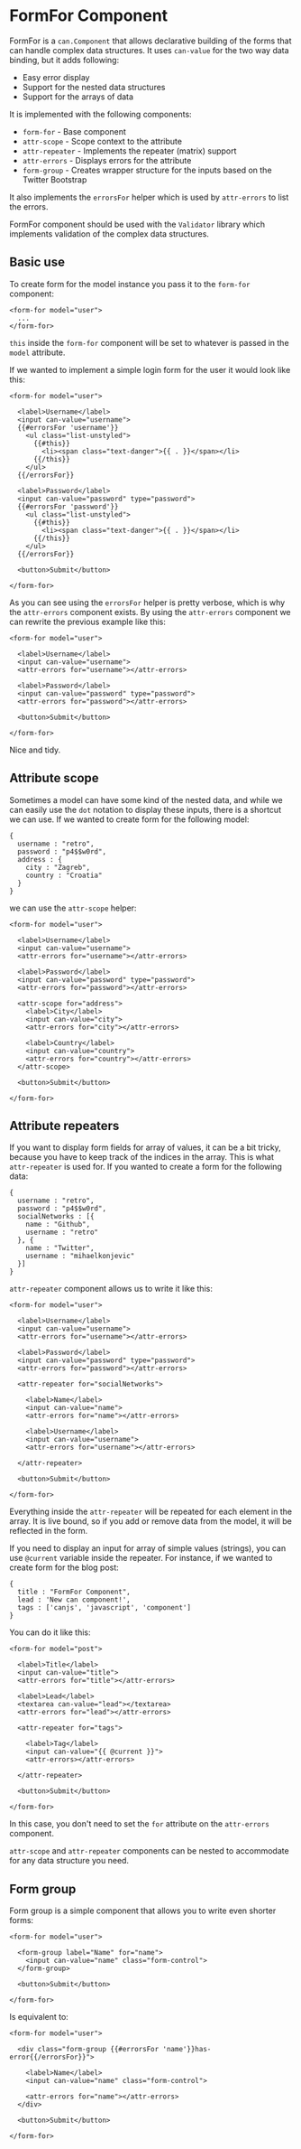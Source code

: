 # FormFor Component

FormFor is a `can.Component` that allows declarative building of the forms that can handle complex data structures. It uses `can-value` for the two way data binding, but it adds following:

- Easy error display
- Support for the nested data structures
- Support for the arrays of data

It is implemented with the following components:

- `form-for` - Base component
- `attr-scope` - Scope context to the attribute
- `attr-repeater` - Implements the repeater (matrix) support
- `attr-errors` - Displays errors for the attribute
- `form-group` - Creates wrapper structure for the inputs based on the Twitter Bootstrap

It also implements the `errorsFor` helper which is used by `attr-errors` to list the errors.

FormFor component should be used with the `Validator` library which implements validation of the complex data structures.

## Basic use

To create form for the model instance you pass it to the `form-for` component:

    <form-for model="user">
      ...
    </form-for>

`this` inside the `form-for` component will be set to whatever is passed in the `model` attribute.

If we wanted to implement a simple login form for the user it would look like this:

    <form-for model="user">

      <label>Username</label>
      <input can-value="username">
      {{#errorsFor 'username'}}
        <ul class="list-unstyled">
          {{#this}}
            <li><span class="text-danger">{{ . }}</span></li>
          {{/this}}
        </ul>
      {{/errorsFor}}
      
      <label>Password</label>
      <input can-value="password" type="password">
      {{#errorsFor 'password'}}
        <ul class="list-unstyled">
          {{#this}}
            <li><span class="text-danger">{{ . }}</span></li>
          {{/this}}
        </ul>
      {{/errorsFor}}

      <button>Submit</button>

    </form-for>

As you can see using the `errorsFor` helper is pretty verbose, which is why the `attr-errors` component exists. By using the `attr-errors` component we can rewrite the previous example like this:

    <form-for model="user">

      <label>Username</label>
      <input can-value="username">
      <attr-errors for="username"></attr-errors>
      
      <label>Password</label>
      <input can-value="password" type="password">
      <attr-errors for="password"></attr-errors>

      <button>Submit</button>

    </form-for>

Nice and tidy.

## Attribute scope

Sometimes a model can have some kind of the nested data, and while we can easily use the `dot` notation to display these inputs, there is a shortcut we can use. If we wanted to create form for the following model:

    {
      username : "retro",
      password : "p4$$w0rd",
      address : {
        city : "Zagreb",
        country : "Croatia"
      }
    }

we can use the `attr-scope` helper:

    <form-for model="user">

      <label>Username</label>
      <input can-value="username">
      <attr-errors for="username"></attr-errors>
      
      <label>Password</label>
      <input can-value="password" type="password">
      <attr-errors for="password"></attr-errors>

      <attr-scope for="address">
        <label>City</label>
        <input can-value="city">
        <attr-errors for="city"></attr-errors>

        <label>Country</label>
        <input can-value="country">
        <attr-errors for="country"></attr-errors>
      </attr-scope>

      <button>Submit</button>

    </form-for>

## Attribute repeaters

If you want to display form fields for array of values, it can be a bit tricky, because you have to keep track of the indices in the array. This is what `attr-repeater` is used for. If you wanted to create a form for the following data:

    {
      username : "retro",
      password : "p4$$w0rd",
      socialNetworks : [{
        name : "Github",
        username : "retro"
      }, {
        name : "Twitter",
        username : "mihaelkonjevic"
      }]
    }

`attr-repeater` component allows us to write it like this:

    <form-for model="user">

      <label>Username</label>
      <input can-value="username">
      <attr-errors for="username"></attr-errors>
      
      <label>Password</label>
      <input can-value="password" type="password">
      <attr-errors for="password"></attr-errors>

      <attr-repeater for="socialNetworks">

        <label>Name</label>
        <input can-value="name">
        <attr-errors for="name"></attr-errors>

        <label>Username</label>
        <input can-value="username">
        <attr-errors for="username"></attr-errors>

      </attr-repeater>

      <button>Submit</button>

    </form-for>

Everything inside the `attr-repeater` will be repeated for each element in the array. It is live bound, so if you add or remove data from the model, it will be reflected in the form.

If you need to display an input for array of simple values (strings), you can use `@current` variable inside the repeater. For instance, if we wanted to create form for the blog post:

    {
      title : "FormFor Component",
      lead : 'New can component!',
      tags : ['canjs', 'javascript', 'component']
    }

You can do it like this:

    <form-for model="post">

      <label>Title</label>
      <input can-value="title">
      <attr-errors for="title"></attr-errors>
      
      <label>Lead</label>
      <textarea can-value="lead"></textarea>
      <attr-errors for="lead"></attr-errors>

      <attr-repeater for="tags">

        <label>Tag</label>
        <input can-value="{{ @current }}">
        <attr-errors></attr-errors>

      </attr-repeater>

      <button>Submit</button>

    </form-for>

In this case, you don't need to set the `for` attribute on the `attr-errors` component.

`attr-scope` and `attr-repeater` components can be nested to accommodate for any data structure you need.

## Form group

Form group is a simple component that allows you to write even shorter forms:

    <form-for model="user">
      
      <form-group label="Name" for="name">
        <input can-value="name" class="form-control">
      </form-group>
      
      <button>Submit</button>

    </form-for>

Is equivalent to:

    <form-for model="user">

      <div class="form-group {{#errorsFor 'name'}}has-error{{/errorsFor}}">
        
        <label>Name</label>
        <input can-value="name" class="form-control">
        
        <attr-errors for="name"></attr-errors>
      </div>

      <button>Submit</button>

    </form-for>